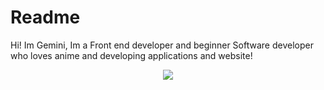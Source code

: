 # Readme 



<p align="center"> 
  
Hi! Im Gemini, Im a Front end developer and beginner Software developer who loves anime and developing applications and website! 
 </p>
 
 
 <p align="center">
  <a href="https://skillicons.dev">
    <img src="https://skillicons.dev/icons?i=html,css,js,cs,ae,pr,au" />
  </a>
</p>

